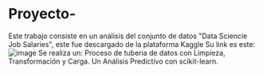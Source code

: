 # Proyecto-
Este trabajo consiste en un análisis del conjunto de datos "Data Sciencie Job Salaries", este fue descargado de la plataforma Kaggle
Su link es este: 
![image](https://user-images.githubusercontent.com/91400893/185283282-33fda183-c628-4f34-b306-04b976a8bd0b.png)
Se realiza un:
Proceso de tuberia de datos con Limpieza, Transformación y Carga.
Un Análisis Predictivo con scikit-learn.
